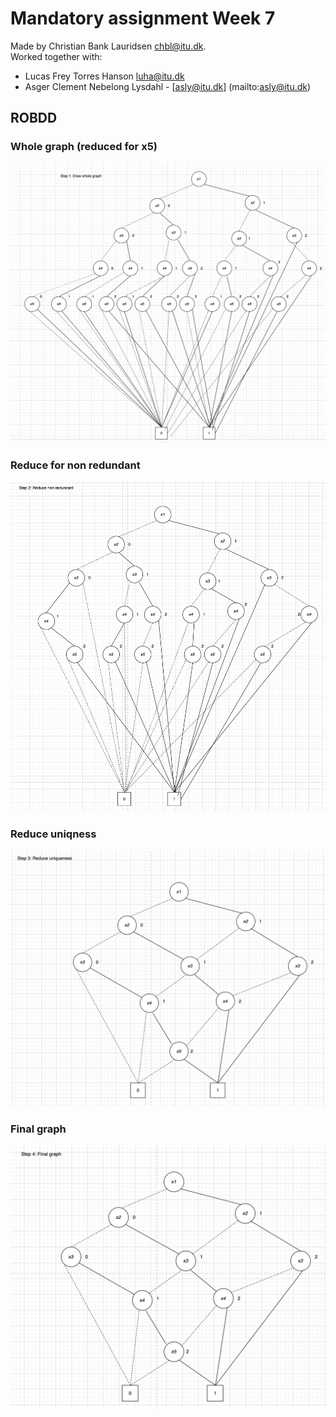 # Mandatory assignment Week 7

Made by Christian Bank Lauridsen [chbl@itu.dk](mailto:chbl@itu.dk).\
Worked together with:

- Lucas Frey Torres Hanson [luha@itu.dk](mailto:luha@itu.dk)
- Asger Clement Nebelong Lysdahl - [asly@itu.dk] (mailto:asly@itu.dk)

## ROBDD

### Whole graph (reduced for x5)

![Whole graph](Whole-Graph.png)

### Reduce for non redundant

![Reduce non redundant](Reduce-non-redundant.png)

### Reduce uniqness

![Reduce uniqness](Reduce-uniqness.png)

### Final graph

![Final Graph](Final-graph.png)